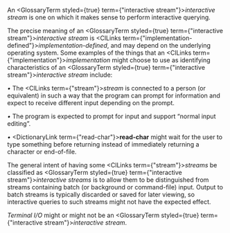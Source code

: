  



An <GlossaryTerm styled={true} term={"interactive stream"}><i>interactive stream</i></GlossaryTerm> is one on which it makes sense to perform interactive querying. 



The precise meaning of an <GlossaryTerm styled={true} term={"interactive stream"}><i>interactive stream</i></GlossaryTerm> is <ClLinks  term={"implementation-defined"}><i>implementation-defined</i></ClLinks>, and may depend on the underlying operating system. Some examples of the things that an <ClLinks  term={"implementation"}><i>implementation</i></ClLinks> might choose to use as identifying characteristics of an <GlossaryTerm styled={true} term={"interactive stream"}><i>interactive stream</i></GlossaryTerm> include: 







 



 



*•* The <ClLinks  term={"stream"}><i>stream</i></ClLinks> is connected to a person (or equivalent) in such a way that the program can prompt for information and expect to receive different input depending on the prompt. 



*•* The program is expected to prompt for input and support “normal input editing”. 



*•* <DictionaryLink  term={"read-char"}><b>read-char</b></DictionaryLink> might wait for the user to type something before returning instead of immediately returning a character or end-of-file. 



The general intent of having some <ClLinks  term={"stream"}><i>streams</i></ClLinks> be classified as <GlossaryTerm styled={true} term={"interactive stream"}><i>interactive streams</i></GlossaryTerm> is to allow them to be distinguished from streams containing batch (or background or command-file) input. Output to batch streams is typically discarded or saved for later viewing, so interactive queries to such streams might not have the expected effect. 



*Terminal I/O* might or might not be an <GlossaryTerm styled={true} term={"interactive stream"}><i>interactive stream</i></GlossaryTerm>. 



